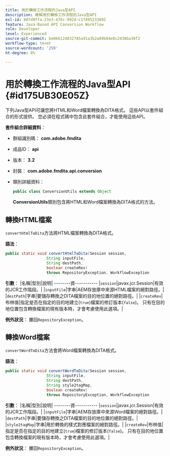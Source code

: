 ```yaml
---
title: 用於轉換工作流程的Java型API
description: 瞭解用於轉換工作流程的Java型API
exl-id: 807d9ffa-23e3-476c-992d-c1f495233892
feature: Java-Based API Conversion Workflow
role: Developer
level: Experienced
source-git-commit: be06612d832785a91a3b2a89b84e0c2438ba30f2
workflow-type: tm+mt
source-wordcount: '259'
ht-degree: 0%

---
```


# 用於轉換工作流程的Java型API {#id175UB30E05Z}

下列Java型API可讓您將HTML和Word檔案轉換為DITA格式。 這些API以套件組合的形式提供。 您必須在程式碼中包含此套件組合，才能使用這些API。

**套件組合詳細資料**：

- 群組識別碼： **com.adobe.fmdita**

- 成品ID： **api**

- 版本： **3.2**

- 封裝： **com.adobe.fmdita.api.conversion**

- 類別詳細資料：

  ```JAVA
  public class ConversionUtils extends Object
  ```

  **ConversionUtils**&#x200B;類別包含將HTML和Word檔案轉換為DITA格式的方法。


## 轉換HTML檔案

`convertHtmlToDita`方法將HTML檔案轉換為DITA格式。

**語法**：

```JAVA
public static void convertHtmlToDita(Session session, 
                  String inputFile, 
                  String destPath, 
                  boolean createRev) 
                  throws RepositoryException, WorkflowException
```

**引數**：
|名稱|型別|說明|
--------資-----------
|`session`|javax.jcr.Session|有效的JCR工作階段。|
|`inputFile`|字串|AEM存放庫中來源HTML檔案的絕對路徑。|
|`destPath`|字串|要儲存轉換之DITA檔案的目的地位置的絕對路徑。|
|`createRev`|布林值|指定是否在指定的目的地建立\(`true`\)檔案的修訂版本\(`false`\)。 只有在目的地位置包含轉換檔案的現有版本時，才會考慮使用此選項。|

**例外狀況**：
擲回`RepositoryException`。

## 轉換Word檔案

``convertWordToDita``方法會將Word檔案轉換為DITA格式。

**語法**：

```JAVA
public static void convertWordToDita(Session session, 
                  String inputFile,
                  String destPath, 
                  String style2tagMap, 
                  boolean createRev) 
                  throws RepositoryException, WorkflowException
```

**引數**：
|名稱|型別|說明|
--------資-----------
|`session`|javax.jcr.Session|有效的JCR工作階段。|
|`inputFile`|字串|AEM存放庫中來源Word檔案的絕對路徑。|
|`destPath`|字串|要儲存轉換之DITA檔案的目的地位置的絕對路徑。|
|`style2tagMap`|字串|用於轉換的樣式對應檔案的絕對路徑。|
|`createRev`|布林值|指定是否在指定的目的地建立\(`true`\)檔案的修訂版本\(`false`\)。 只有在目的地位置包含轉換檔案的現有版本時，才會考慮使用此選項。|

**例外狀況**：
擲回`RepositoryException`。
